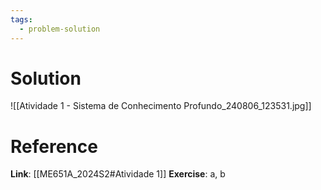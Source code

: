 ```yaml
---
tags:
  - problem-solution
---
```

# Solution
![[Atividade 1 - Sistema de Conhecimento Profundo_240806_123531.jpg]]

# Reference
**Link**: [[ME651A_2024S2#Atividade 1]]
**Exercise**: a, b